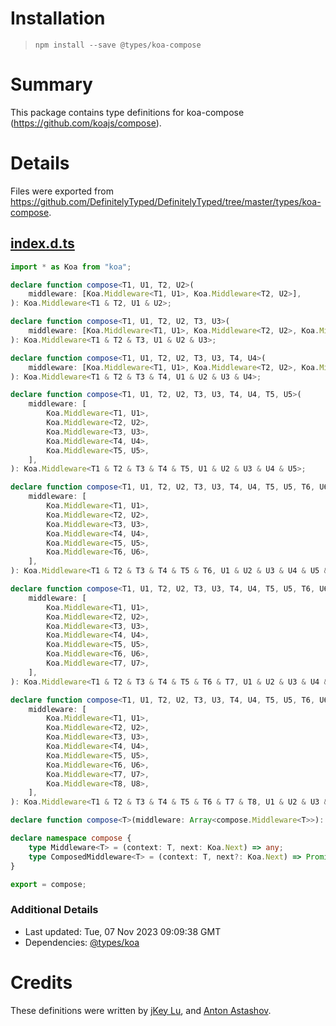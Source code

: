 # Installation
> `npm install --save @types/koa-compose`

# Summary
This package contains type definitions for koa-compose (https://github.com/koajs/compose).

# Details
Files were exported from https://github.com/DefinitelyTyped/DefinitelyTyped/tree/master/types/koa-compose.
## [index.d.ts](https://github.com/DefinitelyTyped/DefinitelyTyped/tree/master/types/koa-compose/index.d.ts)
````ts
import * as Koa from "koa";

declare function compose<T1, U1, T2, U2>(
    middleware: [Koa.Middleware<T1, U1>, Koa.Middleware<T2, U2>],
): Koa.Middleware<T1 & T2, U1 & U2>;

declare function compose<T1, U1, T2, U2, T3, U3>(
    middleware: [Koa.Middleware<T1, U1>, Koa.Middleware<T2, U2>, Koa.Middleware<T3, U3>],
): Koa.Middleware<T1 & T2 & T3, U1 & U2 & U3>;

declare function compose<T1, U1, T2, U2, T3, U3, T4, U4>(
    middleware: [Koa.Middleware<T1, U1>, Koa.Middleware<T2, U2>, Koa.Middleware<T3, U3>, Koa.Middleware<T4, U4>],
): Koa.Middleware<T1 & T2 & T3 & T4, U1 & U2 & U3 & U4>;

declare function compose<T1, U1, T2, U2, T3, U3, T4, U4, T5, U5>(
    middleware: [
        Koa.Middleware<T1, U1>,
        Koa.Middleware<T2, U2>,
        Koa.Middleware<T3, U3>,
        Koa.Middleware<T4, U4>,
        Koa.Middleware<T5, U5>,
    ],
): Koa.Middleware<T1 & T2 & T3 & T4 & T5, U1 & U2 & U3 & U4 & U5>;

declare function compose<T1, U1, T2, U2, T3, U3, T4, U4, T5, U5, T6, U6>(
    middleware: [
        Koa.Middleware<T1, U1>,
        Koa.Middleware<T2, U2>,
        Koa.Middleware<T3, U3>,
        Koa.Middleware<T4, U4>,
        Koa.Middleware<T5, U5>,
        Koa.Middleware<T6, U6>,
    ],
): Koa.Middleware<T1 & T2 & T3 & T4 & T5 & T6, U1 & U2 & U3 & U4 & U5 & U6>;

declare function compose<T1, U1, T2, U2, T3, U3, T4, U4, T5, U5, T6, U6, T7, U7>(
    middleware: [
        Koa.Middleware<T1, U1>,
        Koa.Middleware<T2, U2>,
        Koa.Middleware<T3, U3>,
        Koa.Middleware<T4, U4>,
        Koa.Middleware<T5, U5>,
        Koa.Middleware<T6, U6>,
        Koa.Middleware<T7, U7>,
    ],
): Koa.Middleware<T1 & T2 & T3 & T4 & T5 & T6 & T7, U1 & U2 & U3 & U4 & U5 & U6 & U7>;

declare function compose<T1, U1, T2, U2, T3, U3, T4, U4, T5, U5, T6, U6, T7, U7, T8, U8>(
    middleware: [
        Koa.Middleware<T1, U1>,
        Koa.Middleware<T2, U2>,
        Koa.Middleware<T3, U3>,
        Koa.Middleware<T4, U4>,
        Koa.Middleware<T5, U5>,
        Koa.Middleware<T6, U6>,
        Koa.Middleware<T7, U7>,
        Koa.Middleware<T8, U8>,
    ],
): Koa.Middleware<T1 & T2 & T3 & T4 & T5 & T6 & T7 & T8, U1 & U2 & U3 & U4 & U5 & U6 & U7 & U8>;

declare function compose<T>(middleware: Array<compose.Middleware<T>>): compose.ComposedMiddleware<T>;

declare namespace compose {
    type Middleware<T> = (context: T, next: Koa.Next) => any;
    type ComposedMiddleware<T> = (context: T, next?: Koa.Next) => Promise<void>;
}

export = compose;

````

### Additional Details
 * Last updated: Tue, 07 Nov 2023 09:09:38 GMT
 * Dependencies: [@types/koa](https://npmjs.com/package/@types/koa)

# Credits
These definitions were written by [jKey Lu](https://github.com/jkeylu), and [Anton Astashov](https://github.com/astashov).
